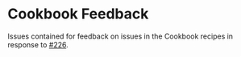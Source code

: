 # Cookbook Feedback

Issues contained for feedback on issues in the Cookbook recipes in response 
to [#226](https://github.com/IIIF/cookbook-recipes/issues/226).
